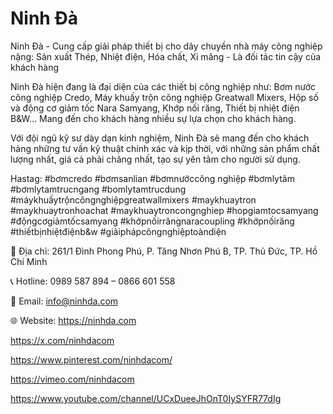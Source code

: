 # Ninh Đà

Ninh Đà - Cung cấp giải pháp thiết bị cho dây chuyền nhà máy công nghiệp nặng: Sản xuất Thép, Nhiệt điện, Hóa chất, Xi măng - Là đối tác tin cậy của khách hàng

Ninh Đà hiện đang là đại diện của các thiết bị công nghiệp như: Bơm nước công nghiệp Credo, Máy khuấy trộn công nghiệp Greatwall Mixers, Hộp số và động cơ giảm tốc Nara Samyang, Khớp nối răng, Thiết bị nhiệt điện B&W... Mang đến cho khách hàng nhiều sự lựa chọn cho khách hàng.

Với đội ngũ kỹ sư dày dạn kinh nghiệm, Ninh Đà sẽ mang đến cho khách hàng những tư vấn kỹ thuật chính xác và kịp thời, với những sản phẩm chất lượng nhất, giá cả phải chăng nhất, tạo sự yên tâm cho người sử dụng.

Hastag: #bơmcredo #bơmsanlian #bơmnướccông nghiệp #bơmlytâm #bơmlytamtrucngang #bomlytamtrucdung #máykhuấytrộncôngnghiệpgreatwallmixers #maykhuaytron #maykhuaytronhoachat #maykhuaytroncongnghiep #hopgiamtocsamyang #độngcơgiảmtốcsamyang #khớpnốirrăngnaracoupling #khớpnốirăng #thiếtbịnhiệtđiệnb&w #giảiphápcôngnghiệptoàndiện

📍 Địa chỉ: 261/1 Đình Phong Phú, P. Tăng Nhơn Phú B, TP. Thủ Đức, TP. Hồ Chí Minh

📞 Hotline: 0989 587 894 – 0866 601 558

📧 Email: info@ninhda.com

🌐 Website: https://ninhda.com

https://x.com/ninhdacom

https://www.pinterest.com/ninhdacom/

https://vimeo.com/ninhdacom

https://www.youtube.com/channel/UCxDueeJhOnT0IySYFR77dIg
